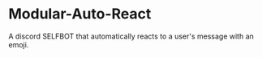 # Modular-Auto-React
A discord SELFBOT that automatically reacts to a user's message with an emoji.
